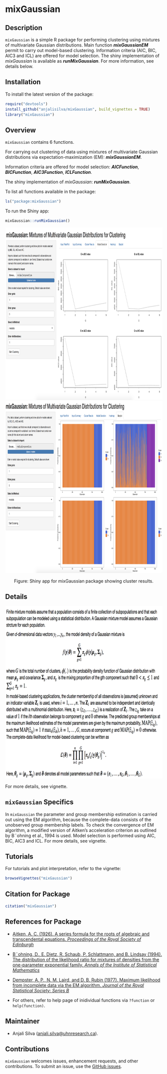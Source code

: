 
<!-- README.md is generated from README.Rmd. Please edit that file -->

# mixGaussian

<!-- badges: start -->

<!-- badges: end -->

## Description

`mixGaussian` is a simple R package for performing clustering using
mixtures of multivariate Gaussian distributions. Main function
***mixGaussianEM*** permit to carry out model-based clustering.
Information criteria (AIC, BIC, AIC3 and ICL) are offered for model
selection. The shiny implementation of *mixGaussian* is available as
***runMixGaussian***. For more information, see details below.

## Installation

To install the latest version of the package:

``` r
require("devtools")
install_github("anjalisilva/mixGaussian", build_vignettes = TRUE)
library("mixGaussian")
```

## Overview

`mixGaussian` contains 6 functions.

For carrying out clustering of data using mixtures of multivariate
Gaussian distributions via expectation-maximization (EM):
***mixGaussianEM***.

Information criteria are offered for model selection: ***AICFunction***,
***BICFunction***, ***AIC3Function***, ***ICLFunction***.

The shiny implementation of *mixGaussian*: ***runMixGaussian***.

To list all functions available in the package:

``` r
ls("package:mixGaussian")
```

To run the Shiny app:

``` r
mixGaussian::runMixGaussian()
```

<div style="text-align:center">

<img src="inst/extdata/ShinyLinePlot.png" alt="ShinyLinePlot" width="750" height="550"/>

<div style="text-align:center">

<img src="inst/extdata/ShinyBarPlotsShiny.png" alt="ShinyBarPlotsShiny" width="750" height="550"/>

Figure: Shiny app for mixGaussian package showing cluster results.

<div style="text-align:left">

<div style="text-align:left">

## Details

<div style="text-align:left">

<img src="inst/extdata/MixtureGaussian.png" alt="MixtureGaussian" width="750" height="550"/>

<div style="text-align:left">

<div style="text-align:left">

For more details, see vignette.

## `mixGaussian` Specifics

In `mixGaussian` the parameter and group membership estimation is
carried out using the EM algorithm, because the complete-data consists
of the unobserved group membership labels. To check the convergence of
EM algorithm, a modified version of Aitken’s acceleration criterion as
outlined by B¨ohning et al., 1994 is used. Model selection is performed
using AIC, BIC, AIC3 and ICL. For more details, see vignette.

## Tutorials

For tutorials and plot interpretation, refer to the vignette:

``` r
browseVignettes("mixGaussian")
```

## Citation for Package

``` r
citation("mixGaussian")
```

## References for Package

  - [Aitken, A. C. (1926). A series formula for the roots of algebraic
    and transcendental equations. *Proceedings of the Royal Society of
    Edinburgh*](https://www.cambridge.org/core/journals/proceedings-of-the-royal-society-of-edinburgh/article/iiia-series-formula-for-the-roots-of-algebraic-and-transcendental-equations/0CC96A97C8B634E2730F5208E506E6A9)

  - [B¨ohning, D., E. Dietz, R. Schaub, P. Schlattmann, and B. Lindsay
    (1994). The distribution of the likelihood ratio for mixtures of
    densities from the one-parameter exponential family. *Annals of the
    Institute of Statistical
    Mathematics*](https://link.springer.com/article/10.1007/BF01720593)

  - [Dempster, A. P., N. M. Laird, and D. B. Rubin (1977). Maximum
    likelihood from incomplete data via the EM algorithm. *Journal of
    the Royal Statistical Society: Series
    B*](https://www.ece.iastate.edu/~namrata/EE527_Spring08/Dempster77.pdf)

  - For others, refer to help page of inidividual functions via
    `?function` or `help(function)`.

## Maintainer

  - Anjali Silva (<anjali.silva@uhnresearch.ca>).

## Contributions

`mixGaussian` welcomes issues, enhancement requests, and other
contributions. To submit an issue, use the [GitHub
issues](https://github.com/anjalisilva/mixGaussian/issues).
